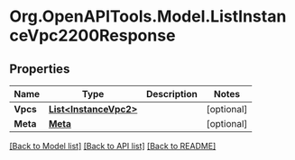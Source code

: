 # Org.OpenAPITools.Model.ListInstanceVpc2200Response

## Properties

Name | Type | Description | Notes
------------ | ------------- | ------------- | -------------
**Vpcs** | [**List&lt;InstanceVpc2&gt;**](InstanceVpc2.md) |  | [optional] 
**Meta** | [**Meta**](Meta.md) |  | [optional] 

[[Back to Model list]](../README.md#documentation-for-models) [[Back to API list]](../README.md#documentation-for-api-endpoints) [[Back to README]](../README.md)

